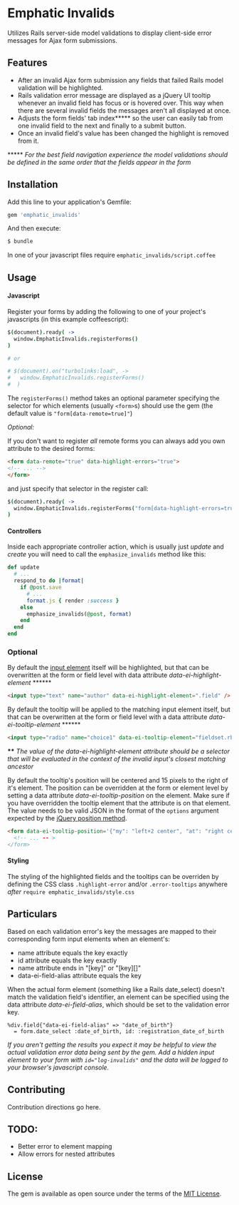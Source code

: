 # Emphatic Invalids
Utilizes Rails server-side model validations to display client-side error messages for Ajax form submissions.



## Features

 * After an invalid Ajax form submission any fields that failed Rails model validation will be highlighted.
 * Rails validation error message are displayed as a jQuery UI tooltip whenever an invalid field has focus or is hovered over. This way when there are several invalid fields the messages aren't all displayed at once.
 * Adjusts the form fields' tab index***** so the user can easily tab from one invalid field to the next and finally to a submit button.
 * Once an invalid field's value has been changed the highlight is removed from it.



***** *For the best field navigation experience the model validations should be defined in the same order that the fields appear in the form*



## Installation

Add this line to your application's Gemfile:

```ruby
gem 'emphatic_invalids'
```

And then execute:
```bash
$ bundle
```

In one of your javascript files require `emphatic_invalids/script.coffee`



## Usage

#### Javascript
Register your forms by adding the following to one of your project's javascripts (in this example coffeescript):
```coffeescript
$(document).ready( ->
  window.EmphaticInvalids.registerForms()
)

# or

# $(document).on("turbolinks:load", ->
#   window.EmphaticInvalids.registerForms()
#  )
```
The `registerForms()` method takes an optional parameter specifying the selector for which elements (usually `<form>`s) should use the gem (the default value is `"form[data-remote=true]"`)

_Optional:_

If you don't want to register *all* remote forms you can always add you own attribute to the desired forms: 

```HTML
<form data-remote="true" data-highlight-errors="true">
<!-- ... -->
</form>
```
and just specify that selector in the register call:
```coffeescript
$(document).ready( ->
  window.EmphaticInvalids.registerForms("form[data-highlight-errors=true"])
)
```

#### Controllers
Inside each appropriate controller action, which is usually just *update* and *create* you will need to call the `emphasize_invalids` method like this:
```ruby
def update
  # ...
  respond_to do |format|
    if @post.save
      # ...
      format.js { render :success }
    else
      emphasize_invalids(@post, format)
    end
  end
end
```

### Optional
By default the [input element](#partic) itself will be highlighted, but that can be overwritten at the form or field level with data attribute _data-ei-highlight-element_ ******
```HTML
<input type="text" name="author" data-ei-highlight-element=".field" />
```

By default the tooltip will be applied to the matching input element itself, but that can be overwritten at the form or field level with a data attribute _data-ei-tooltip-element_ ****** 
```HTML
<input type="radio" name="choice1" data-ei-tooltip-element="fieldset.rb-group" />
```

**\*\*** *The value of the data-ei-highlight-element attribute should be a selector that will be evaluated in the context of the invalid input's closest matching ancestor*

By default the tooltip's position will be centered and 15 pixels to the right of it's element. The position can be overridden at the form or element level by setting a data attribute _data-ei-tooltip-position_ on the element. Make sure if you have overridden the tooltip element that the attribute is on that element. The value needs to be valid JSON in the format of the `options` argument expected by the [jQuery position method](https://api.jqueryui.com/position/).
```HTML
<form data-ei-tooltip-position='{"my": "left+2 center", "at": "right center"}'>
  <!-- ... -- >
</form>
```

#### Styling
The styling of the highlighted fields and the tooltips can be overriden by defining the CSS class `.highlight-error` and/or `.error-tooltips` anywhere _after_ `require emphatic_invalids/style.css`


<a id="partic"></a>
## Particulars
Based on each validation error's key the messages are mapped to their corresponding form input elements when an element's:

 * name attribute equals the key exactly
 * id attribute equals the key exactly
 * name attribute ends in "[key]" or "[key]\[\]"
 * data-ei-field-alias attribute equals the key


When the actual form element (something like a Rails date_select) doesn't match the validation field's identifier, an element can be specified using the data attribute _data-ei-field-alias_, which should be set to the validation error key.
```haml
%div.field{"data-ei-field-alias" => "date_of_birth"}
  = form.date_select :date_of_birth, id: :registration_date_of_birth
```

_If you aren't getting the results you expect it may be helpful to view the actual validation error data being sent by the gem. Add a hidden input element to your form with `id="log-invalids"` and the data will be logged to your browser's javascript console._


## Contributing

Contribution directions go here.

## TODO:
 * Better error to element mapping
 * Allow errors for nested attributes 


## License

The gem is available as open source under the terms of the [MIT License](http://opensource.org/licenses/MIT).
